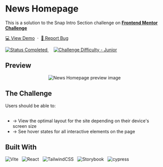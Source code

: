# News Homepage

<p>This is a solution to the Snap Intro Section challenge on
  <a href="https://www.frontendmentor.io/challenges/intro-section-with-dropdown-navigation-ryaPetHE5" target="_blank">
    <strong>Frontend Mentor Challenge</strong>
  </a>
</p>

<p>
  <a href="https://ltd-snap-intro-section.netlify.app" target="_blank">💻 View Demo</a>
  &nbsp;·&nbsp;
  <a href="https://github.com/frontend-mentor-junior-projects/snap-intro-section/issues" target="_blank">🐞 Report Bug</a>
</p>

<!-- Badges -->
<div>
  <!-- Profiles -->
  <!--
  <a href="#" target="_blank">
    <img src="https://img.shields.io/badge/Profile-likelytwitchdollop-fefefe?style=for-the-badge&logo=frontendmentor" alt="Cynthia Mahofa's Profile">
  </a> &nbsp;&nbsp;&nbsp;
  -->

  <!-- Status -->
  <a href="#">
    <img src="https://img.shields.io/badge/Status-Completed-00CE80?style=for-the-badge" alt="Status Completed">
  </a> &nbsp;&nbsp;&nbsp;

  <!-- Difficulty -->
  <a href="https://www.frontendmentor.io/challenges?difficulties=2"  target="_blank">
    <img src="https://img.shields.io/badge/Difficulty-Junior-61BECD?style=for-the-badge&logo=frontendmentor" alt="Challenge Difficulty - Junior">
  </a>
</div>

## Preview

<div align='center'>
  <img src='./design/preview.png' alt='News Homepage preview image'>
</div>

<h2>The Challenge</h2>
Users should be able to:
<br />
<br />
<ul>
  <li>-> View the optimal layout for the site depending on their device's screen size</li>
  <li>-> See hover states for all interactive elements on the page</li>
</ul>

## Built With

![Vite](https://img.shields.io/badge/vite-%23646CFF.svg?style=for-the-badge&logo=vite&logoColor=white) &nbsp; ![React](https://img.shields.io/badge/react-%2320232a.svg?style=for-the-badge&logo=react&logoColor=%2361DAFB) &nbsp; ![TailwindCSS](https://img.shields.io/badge/tailwindcss-%2338B2AC.svg?style=for-the-badge&logo=tailwind-css&logoColor=white) &nbsp; ![Storybook](https://img.shields.io/badge/-Storybook-FF4785?style=for-the-badge&logo=storybook&logoColor=white) &nbsp; ![cypress](https://img.shields.io/badge/-cypress-%23E5E5E5?style=for-the-badge&logo=cypress&logoColor=058a5e)
